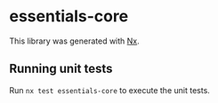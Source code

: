 # essentials-core

This library was generated with [Nx](https://nx.dev).

## Running unit tests

Run `nx test essentials-core` to execute the unit tests.
